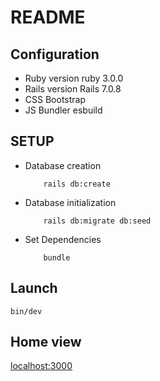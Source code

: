 # README

## Configuration

* Ruby version
	ruby 3.0.0
* Rails version
	Rails 7.0.8
* CSS
	Bootstrap
* JS Bundler
	esbuild

## SETUP

* Database creation
	```
		rails db:create
	```

* Database initialization
	```
		rails db:migrate db:seed
	```
* Set Dependencies
	```
		bundle
	```

##  Launch
```
bin/dev
```

## Home view
[localhost:3000](http://localhost:3000)

